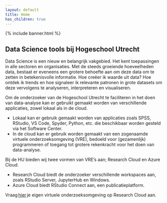 ```yaml
---
layout: default
title: Home
has_children: true
---
```


{% include banner.html %}

## Data Science tools bij Hogeschool Utrecht

Data Science is een nieuw en belangrijk vakgebied. Het kent toepassingen in alle sectoren en organisaties. Met de steeds groeiende hoeveelheden data, bestaat er eveneens een grotere behoefte aan om deze data om te zetten in betekenisvolle informatie. Hoe creëer ik waarde uit data? Hoe ontdek ik trends en hoe signaleer ik relevante patronen in grote datasets om deze vervolgens te analyseren, interpreteren en visualiseren. 

Om de onderzoeker van de Hogeschool Utrecht te faciliteren in het doen van data-analyse kan er gebruikt gemaakt worden van verschillende applicaties, zowel lokaal als in de cloud.
- Lokaal kan er gebruik gemaakt worden van applicaties zoals SPSS, RStudio, VS Code, Spyder, Python, etc. die beschikbaar worden gesteld via het Software Center.
- In de cloud kan er gebruik worden gemaakt van een zogenaamde virtuele onderzoeksomgeving (VRE), bedoeld voor (gezamenlijk) programmeren of toegang tot grotere rekenkracht voor het doen van data-analyse.

Bij de HU bieden wij twee vormen van VRE’s aan; Research Cloud en Azure Cloud.

-   Research Cloud biedt de onderzoeker verschillende workspaces aan, zoals RStudio Server, JupyterHub en Windows. 
-   Azure Cloud biedt RStudio Connect aan, een publicatieplatform.

Vraag [hier](https://hogeschoolutrecht.topdesk.net/tas/public/ssp/content/serviceflow?unid=aa381ea2c4cf4a53ab1bfa94ecc05793&from=fd3b3881-eab9-4d6e-9fcd-90b3930f8f29&openedFromService=true) je eigen virtuele onderzoeksomgeving op Research Cloud aan. 

<!-- 
## Toegang tot HU Research Cloud

Vraag [hier](https://hogeschoolutrecht.topdesk.net/tas/public/ssp/content/serviceflow?unid=aa381ea2c4cf4a53ab1bfa94ecc05793&from=fd3b3881-eab9-4d6e-9fcd-90b3930f8f29&openedFromService=true) je eigen virtuele onderzoeksomgeving aan. Team Digitale Onderzoeksomgeving helpt je bij alle stappen. 

## Snelle links tot systemen in de Cloud

- Op [SURF Research Access Management](https://sbs.sram.surf.nl/home/collaborations), ofwel SRAM vind je je samenwerkingen met andere onderzoekers of ondersteuners.
- Op [Research Cloud](https://portal.live.surfresearchcloud.nl/) krijg je toegang tot je VRE's
- Op [rstudio-connect.hu.nl](rstudio-connect.hu.nl) kun je al je data analyse resultaten publiceren. 

## Contact

Mocht je vragen of hulp nodig hebben stuur ons dan een [email](mailto:onderzoeksupport@hu.nl). -->